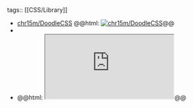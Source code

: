 tags:: [[CSS/Library]]

- [chr15m/DoodleCSS](https://github.com/chr15m/DoodleCSS)
  @@html: <a href="https://github.com/chr15m/DoodleCSS/"><img src="https://github-readme-stats-astronomer.vercel.app/api/pin/?username=chr15m&repo=DoodleCSS&theme=tokyonight" alt="chr15m/DoodleCSS"/></a>@@
-
- @@html: <iframe src="https://chr15m.github.io/DoodleCSS/" alt="Doodle CSS" class="browser-tab"></iframe>@@